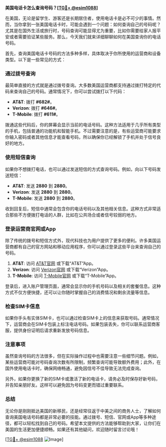 **美国电话卡怎么查询号码？[[TG💪+ @esim1088](https://t.me/s/esim1088)]**

在美国，无论是留学生、游客还是长期居住者，使用电话卡是必不可少的事情。然而，当你拿到一张美国电话卡时，可能会遇到一个问题：如何查询自己的号码呢？尤其是在国外生活或旅行时，号码查询可能显得尤为重要，比如你需要给家人报平安或者需要验证某些服务。那么，今天我们就来详细聊聊如何在美国查询你的电话号码。

首先，查询美国电话卡号码的方法多种多样，具体取决于你所使用的运营商和设备类型。以下是一些常见的方式：

### 通过拨号查询

最简单直接的方式就是通过拨号查询。大多数美国运营商都支持通过拨打特定的代码来查询自己的号码。通常情况下，你可以尝试拨打以下代码：

- **AT&T**: 拨打 **#682#**。
- **Verizon**: 拨打 **#646#**。
- **T-Mobile**: 拨打 **#611#**。

拨通这些代码后，你的屏幕会显示当前的电话号码。这种方法适用于几乎所有类型的手机，包括普通的功能机和智能手机。不过需要注意的是，有些运营商可能要求你输入密码或者其他信息才能查看号码，所以确保你已经解锁了手机并处于信号良好的地方。

### 使用短信查询

如果你不想拨打电话，也可以通过发送短信的方式查询号码。例如，向以下号码发送短信：

- **AT&T**: 发送 **2880** 到 **2880**。
- **Verizon**: 发送 **2880** 到 **2880**。
- **T-Mobile**: 发送 **2880** 到 **2880**。

收到回复后，短信中通常会包含你的电话号码以及其他相关信息。这种方式非常适合那些不方便拨打电话的人群，比如在公共场合或者信号较弱的地方。

### 登录运营商官网或App

除了传统的拨号和短信方式外，现代科技也为用户提供了更多的便利。许多美国运营商都有自己的官方网站和移动应用程序，你可以通过登录这些平台来查询自己的号码。

1. **AT&T**: 访问 [AT&T官网](https://www.att.com) 或下载“AT&T”App。
2. **Verizon**: 访问 [Verizon官网](https://www.verizon.com) 或下载“Verizon”App。
3. **T-Mobile**: 访问 [T-Mobile官网](https://www.t-mobile.com) 或下载“T-Mobile”App。

登录后，进入账户管理页面，通常会显示你的手机号码以及相关的套餐信息。这种方式不仅方便快捷，还可以让你随时掌握自己的消费情况和剩余流量等信息。

### 检查SIM卡信息

如果你手头有实体SIM卡，也可以通过检查SIM卡上的信息来获取号码。通常情况下，运营商会在SIM卡包装上标注电话号码。如果包装丢失，你可以联系运营商客服，提供身份证明后请求重新发放号码信息。

### 注意事项

虽然查询号码的方法很多，但在实际操作过程中也需要注意一些细节问题。例如，某些运营商可能对号码查询次数有所限制，频繁查询可能导致额外费用；此外，在国外使用电话卡时，确保网络畅通，避免因信号不佳导致无法完成查询。

另外，如果你更换了新的SIM卡或激活了新的电话卡，请务必及时保存好新号码，并告知亲朋好友。这样可以避免因为号码变更而错过重要联系。

### 总结

无论你是刚刚抵达美国的新移民，还是经常往返于中美之间的商务人士，了解如何查询美国电话号码都是非常必要的技能。通过拨号、短信、官网或App等多种途径，都可以轻松找到自己的号码。希望本文提供的方法能够帮助到大家，让你们在美国的生活更加便捷顺畅。如果还有其他疑问，欢迎随时留言讨论哦！

[[TG💪+ @esim1088](https://t.me/s/esim1088) ![Image](https://i.postimg.cc/4NQfJmqS/Snipaste-2025-05-13-00-14-12.png)]